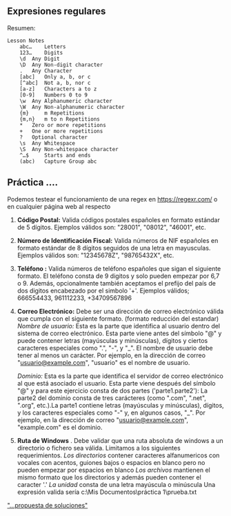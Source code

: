 ## Expresiones regulares

Resumen:

```
Lesson Notes
 	abc… 	Letters
	123… 	Digits
	\d 	Any Digit
	\D 	Any Non-digit character
	. 	Any Character
	[abc] 	Only a, b, or c
	[^abc] 	Not a, b, nor c
	[a-z] 	Characters a to z
	[0-9] 	Numbers 0 to 9
	\w 	Any Alphanumeric character
	\W 	Any Non-alphanumeric character
	{m} 	m Repetitions
	{m,n} 	m to n Repetitions
	* 	Zero or more repetitions
	+ 	One or more repetitions
	? 	Optional character
	\s 	Any Whitespace
	\S 	Any Non-whitespace character
	^…$ 	Starts and ends
	(abc) 	Capture Group abc
```

## Práctica ....

Podemos testear el funcionamiento de una regex en https://regexr.com/ o en cualquier página web al respecto

1. **Código Postal:** Valida códigos postales españoles en formato estándar de 5 dígitos. Ejemplos válidos son: "28001", "08012", "46001", etc.

2. **Número de Identificación Fiscal:** Valida números de NIF españoles en formato estándar de 8 dígitos seguidos de una letra en mayusculas. Ejemplos válidos son: "12345678Z", "98765432X", etc.

4. **Teléfono :** Valida números de teléfono españoles que sigan el siguiente formato.
   El teléfono consta de 9 digitos y solo pueden empezar por 6,7 o 9. Además, opcionalmente también aceptamos el prefijo del país de dos digitos encabezado por el simbolo '+'. Ejemplos válidos;  666554433, 961112233, +34709567896

5. **Correo Electrónico:** Debe ser una dirección de correo electrónico válida que cumpla con el siguiente formato. (formato reducción del estandar)
    *Nombre de usuario:* Esta es la parte que identifica al usuario dentro del sistema de correo electrónico. Esta parte viene antes del símbolo "@" y puede contener letras (mayúsculas y minúsculas), dígitos y ciertos caracteres especiales como ".", "-", y "_". El nombre de usuario debe tener al menos un carácter. Por ejemplo, en la dirección de correo "usuario@example.com", "usuario" es el nombre de usuario.

    *Dominio:* Esta es la parte que identifica el servidor de correo electrónico al que está asociado el usuario. Esta parte viene después del símbolo "@" y para este ejercicio consta de dos partes ('parte1.parte2'): La parte2 del dominio consta de tres carácteres (como ".com", ".net", ".org", etc.).La parte1  contiene letras (mayúsculas y minúsculas), dígitos, y los caracteres especiales como "-" y, en algunos casos, "_". Por ejemplo, en la dirección de correo "usuario@example.com", "example.com" es el dominio.   
6. **Ruta de Windows** . Debe validar que una ruta absoluta de windows a un directorio o fichero sea válida. Limitamos a los siguientes requerimientos.
    *Los directorios* contener caracteres alfanumericos con vocales con acentos, guiones bajos o espacios en blanco pero no pueden empezar por espacios en blanco
	*Los archivos* mantienen el mismo formato que los directorios y además pueden contener el caracter '.'
	*La unidad* consta de una letra mayúscula o minúscula 
Una expresión valida sería	c:\Mis Documentos\práctica 1\prueba.txt





["...propuesta de soluciones"](regex_sol.md)